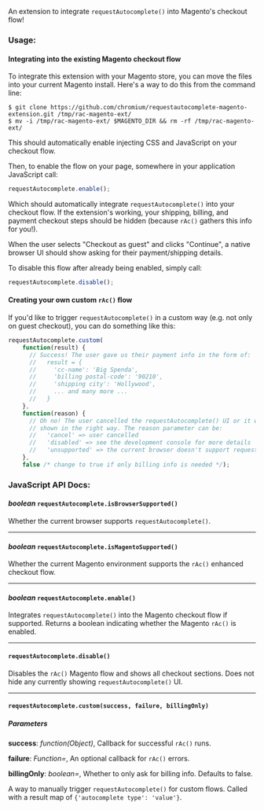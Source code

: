 An extension to integrate `requestAutocomplete()` into Magento's checkout flow!


### Usage:

#### Integrating into the existing Magento checkout flow

To integrate this extension with your Magento store, you can move the files into
your current Magento install.  Here's a way to do this from the command line:

```shell
$ git clone https://github.com/chromium/requestautocomplete-magento-extension.git /tmp/rac-magento-ext/
$ mv -i /tmp/rac-magento-ext/ $MAGENTO_DIR && rm -rf /tmp/rac-magento-ext/
```

This should automatically enable injecting CSS and JavaScript on your checkout flow.

Then, to enable the flow on your page, somewhere in your application JavaScript call:

```js
requestAutocomplete.enable();
```

Which should automatically integrate `requestAutocomplete()` into your checkout flow.
If the extension's working, your shipping, billing, and payment checkout steps should be hidden (because `rAc()` gathers this info for you!).

When the user selects "Checkout as guest" and clicks "Continue", a native browser UI should show asking for their payment/shipping details.

To disable this flow after already being enabled, simply call:

```js
requestAutocomplete.disable();
```

#### Creating your own custom `rAc()` flow

If you'd like to trigger `requestAutocomplete()` in a custom way (e.g. not only on guest checkout), you can do something like this:

```js
requestAutocomplete.custom(
    function(result) {
      // Success! The user gave us their payment info in the form of:
      //   result = {
      //     'cc-name': 'Big Spenda',
      //     'billing postal-code': '90210',
      //     'shipping city': 'Hollywood',
      //     ... and many more ...
      //   }
    },
    function(reason) {
      // Oh no! The user cancelled the requestAutocomplete() UI or it wasn't
      // shown in the right way. The reason parameter can be:
      //   'cancel' => user cancelled
      //   'disabled' => see the development console for more details
      //   'unsupported' => the current browser doesn't support requestAutocomplete()
    },
    false /* change to true if only billing info is needed */);
```


### JavaScript API Docs:

#### *boolean* `requestAutocomplete.isBrowserSupported()`

Whether the current browser supports `requestAutocomplete()`.

--------------------------------------------------------------------------------

#### *boolean* `requestAutocomplete.isMagentoSupported()`

Whether the current Magento environment supports the `rAc()` enhanced checkout
flow.

--------------------------------------------------------------------------------

#### *boolean* `requestAutocomplete.enable()`

Integrates `requestAutocomplete()` into the Magento checkout flow if supported.
Returns a boolean indicating whether the Magento `rAc()` is enabled.

--------------------------------------------------------------------------------

#### `requestAutocomplete.disable()`

Disables the `rAc()` Magento flow and shows all checkout sections. Does not hide
any currently showing `requestAutocomplete()` UI.

--------------------------------------------------------------------------------

#### `requestAutocomplete.custom(success, failure, billingOnly)`

##### Parameters

**success**:  *function(Object)*,  Callback for successful `rAc()` runs.

**failure**:  *Function=*,  An optional callback for `rAc()` errors.

**billingOnly**:  *boolean=*,  Whether to only ask for billing info. Defaults to
false.

A way to manually trigger `requestAutocomplete()` for custom flows.
Called with a result map of `{'autocomplete type': 'value'}`.
